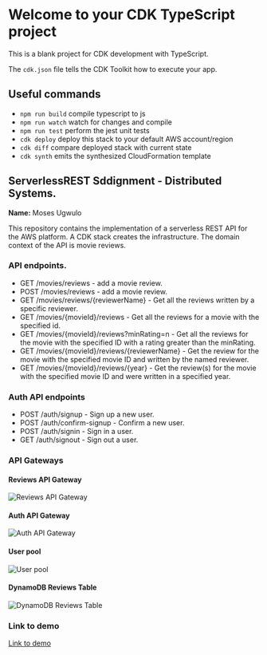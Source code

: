 # Welcome to your CDK TypeScript project

This is a blank project for CDK development with TypeScript.

The `cdk.json` file tells the CDK Toolkit how to execute your app.

## Useful commands

* `npm run build`   compile typescript to js
* `npm run watch`   watch for changes and compile
* `npm run test`    perform the jest unit tests
* `cdk deploy`      deploy this stack to your default AWS account/region
* `cdk diff`        compare deployed stack with current state
* `cdk synth`       emits the synthesized CloudFormation template

## ServerlessREST Sddignment - Distributed Systems.

__Name:__ Moses Ugwulo

This repository contains the implementation of a serverless REST API for the AWS platform. A CDK stack creates the infrastructure. The domain context of the API is movie reviews.

### API endpoints.

+ GET /movies/reviews - add a movie review.
+ POST /movies/reviews - add a movie review.
+ GET /movies/reviews/{reviewerName} - Get all the reviews written by a specific reviewer.
+ GET /movies/{movieId}/reviews - Get all the reviews for a movie with the specified id.
+ GET /movies/{movieId}/reviews?minRating=n - Get all the reviews for the movie with the specified ID with a rating greater than the minRating.
+ GET /movies/{movieId}/reviews/{reviewerName} - Get the review for the movie with the specified movie ID and written by the named reviewer.
+ GET /movies/{movieId}/reviews/{year} - Get the review(s) for the movie with the specified movie ID and were written in a specified year.

### Auth API endpoints

+ POST /auth/signup - Sign up a new user.
+ POST /auth/confirm-signup - Confirm a new user.
+ POST /auth/signin - Sign in a user.
+ GET /auth/signout - Sign out a user.

### API Gateways

#### Reviews API Gateway
![Reviews API Gateway](https://i.imgur.com/ZEyr1ng.png)

#### Auth API Gateway
![Auth API Gateway](https://i.imgur.com/jS9H851.png)

#### User pool
![User pool](https://i.imgur.com/r1OmHRp.png)

#### DynamoDB Reviews Table
![DynamoDB Reviews Table](https://i.imgur.com/zh3q7FS.png)

### Link to demo
[Link to demo](https://youtu.be/7dJUqJ0p4NI)